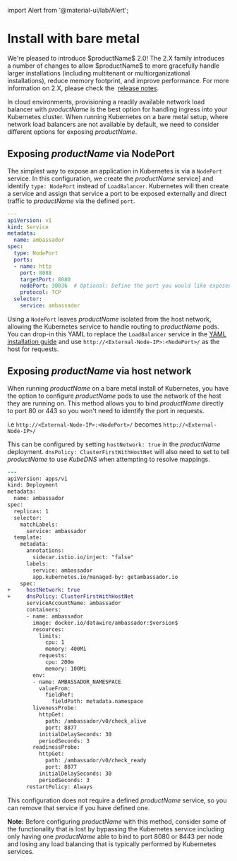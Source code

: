 import Alert from '@material-ui/lab/Alert';

# Install with bare metal

<Alert severity="info">
  We're pleased to introduce $productName$ 2.0! The 2.X family introduces a number of 
  changes to allow $productName$ to more gracefully handle larger installations
  (including multitenant or multiorganizational installations), reduce memory footprint,
  and improve performance. For more information on 2.X, please check the&nbsp;
  <a href="../../release-notes">release notes</a>.
</Alert>

In cloud environments, provisioning a readily available network load balancer with $productName$ is the best option for handling ingress into your Kubernetes cluster. When running Kubernetes on a bare metal setup, where network load balancers are not available by default, we need to consider different options for exposing $productName$. 

## Exposing $productName$ via NodePort

The simplest way to expose an application in Kubernetes is via a `NodePort` service. In this configuration, we create the $productName$ service] and identify `type: NodePort` instead of `LoadBalancer`. Kubernetes will then create a service and assign that service a port to be exposed externally and direct traffic to $productName$ via the defined `port`.

```yaml
---
apiVersion: v1
kind: Service
metadata:
  name: ambassador
spec:
  type: NodePort
  ports:
  - name: http
    port: 8088
    targetPort: 8080
    nodePort: 30036  # Optional: Define the port you would like exposed
    protocol: TCP
  selector:
    service: ambassador
```

Using a `NodePort` leaves $productName$ isolated from the host network, allowing the Kubernetes service to handle routing to $productName$ pods. You can drop-in this YAML to replace the `LoadBalancer` service in the [YAML installation guide](../yaml-install) and use `http://<External-Node-IP>:<NodePort>/` as the host for requests.

## Exposing $productName$ via host network

When running $productName$ on a bare metal install of Kubernetes, you have the option to configure $productName$ pods to use the network of the host they are running on. This method allows you to bind $productName$ directly to port 80 or 443 so you won't need to identify the port in requests. 

i.e `http://<External-Node-IP>:<NodePort>/` becomes `http://<External-Node-IP>/`

This can be configured by setting `hostNetwork: true` in the $productName$ deployment. `dnsPolicy: ClusterFirstWithHostNet` will also need to set to tell $productName$ to use *KubeDNS* when attempting to resolve mappings.

```diff
---
apiVersion: apps/v1
kind: Deployment
metadata:
  name: ambassador
spec:
  replicas: 1
  selector:
    matchLabels:
      service: ambassador
  template:
    metadata:
      annotations:
        sidecar.istio.io/inject: "false"
      labels:
        service: ambassador
        app.kubernetes.io/managed-by: getambassador.io
    spec:
+     hostNetwork: true
+     dnsPolicy: ClusterFirstWithHostNet
      serviceAccountName: ambassador
      containers:
      - name: ambassador
        image: docker.io/datawire/ambassador:$version$
        resources:
          limits:
            cpu: 1
            memory: 400Mi
          requests:
            cpu: 200m
            memory: 100Mi
        env:
        - name: AMBASSADOR_NAMESPACE
          valueFrom:
            fieldRef:
              fieldPath: metadata.namespace          
        livenessProbe:
          httpGet:
            path: /ambassador/v0/check_alive
            port: 8877
          initialDelaySeconds: 30
          periodSeconds: 3
        readinessProbe:
          httpGet:
            path: /ambassador/v0/check_ready
            port: 8877
          initialDelaySeconds: 30
          periodSeconds: 3
      restartPolicy: Always
```

This configuration does not require a defined $productName$ service, so you can remove that service if you have defined one.

**Note:** Before configuring $productName$ with this method, consider some of the functionality that is lost by bypassing the Kubernetes service including only having one $productName$ able to bind to port 8080 or 8443 per node and losing any load balancing that is typically performed by Kubernetes services.
